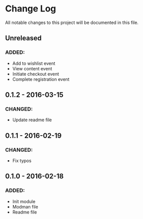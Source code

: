 # Change Log
All notable changes to this project will be documented in this file.

## Unreleased
### ADDED:
- Add to wishlist event
- View content event
- Initiate checkout event
- Complete registration event

## 0.1.2 - 2016-03-15
### CHANGED:
- Update readme file

## 0.1.1 - 2016-02-19
### CHANGED:
- Fix typos

## 0.1.0 - 2016-02-18
### ADDED:
- Init module
- Modman file
- Readme file
